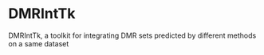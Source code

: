 # DMRIntTk
 DMRIntTk, a toolkit for integrating DMR sets predicted by different methods on a same dataset
